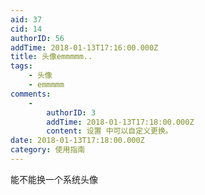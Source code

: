 ```yaml
---
aid: 37
cid: 14
authorID: 56
addTime: 2018-01-13T17:16:00.000Z
title: 头像emmmmm..
tags:
    - 头像
    - emmmmm
comments:
    -
        authorID: 3
        addTime: 2018-01-13T17:18:00.000Z
        content: 设置 中可以自定义更换。
date: 2018-01-13T17:18:00.000Z
category: 使用指南
---
```


能不能换一个系统头像

